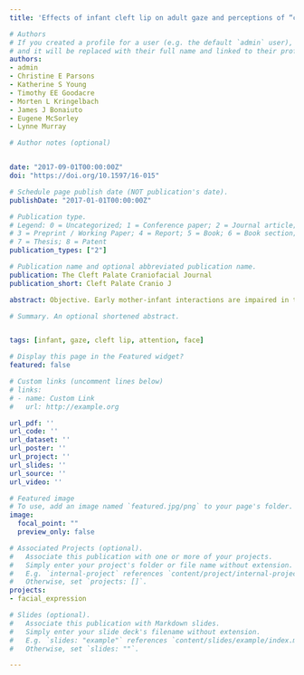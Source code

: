 ```yaml
---
title: 'Effects of infant cleft lip on adult gaze and perceptions of “cuteness”'

# Authors
# If you created a profile for a user (e.g. the default `admin` user), write the username (folder name) here 
# and it will be replaced with their full name and linked to their profile.
authors:
- admin
- Christine E Parsons
- Katherine S Young
- Timothy EE Goodacre
- Morten L Kringelbach
- James J Bonaiuto
- Eugene McSorley
- Lynne Murray

# Author notes (optional)


date: "2017-09-01T00:00:00Z"
doi: "https://doi.org/10.1597/16-015"

# Schedule page publish date (NOT publication's date).
publishDate: "2017-01-01T00:00:00Z"

# Publication type.
# Legend: 0 = Uncategorized; 1 = Conference paper; 2 = Journal article;
# 3 = Preprint / Working Paper; 4 = Report; 5 = Book; 6 = Book section;
# 7 = Thesis; 8 = Patent
publication_types: ["2"]

# Publication name and optional abbreviated publication name.
publication: The Cleft Palate Craniofacial Journal
publication_short: Cleft Palate Cranio J

abstract: Objective. Early mother-infant interactions are impaired in the context of infant cleft lip and are associated with adverse child psychological outcomes, but the nature of these interaction difficulties is not yet fully understood. The aim of this study was to explore adult gaze behavior and cuteness perception, which are particularly important during early social exchanges, in response to infants with cleft lip, in order to investigate potential foundations for the interaction difficulties seen in this population. Methods. Using an eye tracker, eye movements were recorded as adult participants viewed images of infant faces with and without cleft lip. Participants also rated each infant on a scale of cuteness. Results. Participants fixated significantly longer on the mouths of infants with cleft lip, which occurred at the expense of fixation on eyes. Severity of cleft lip was associated with the strength of fixation bias, with participants looking even longer at the mouths of infants with the most severe clefts. Infants with cleft lip were rated as significantly less cute than unaffected infants. Men rated infants as less cute than women overall but gave particularly low ratings to infants with cleft lip. Conclusions. Results demonstrate that the limited disturbance in infant facial configuration of cleft lip can significantly alter adult gaze patterns and cuteness perception. Our findings could have important implications for early interactions and may help in the development of interventions to foster healthy development in infants with cleft lip.

# Summary. An optional shortened abstract.


tags: [infant, gaze, cleft lip, attention, face]

# Display this page in the Featured widget?
featured: false

# Custom links (uncomment lines below)
# links:
# - name: Custom Link
#   url: http://example.org

url_pdf: ''
url_code: ''
url_dataset: ''
url_poster: ''
url_project: ''
url_slides: ''
url_source: ''
url_video: ''

# Featured image
# To use, add an image named `featured.jpg/png` to your page's folder. 
image:
  focal_point: ""
  preview_only: false

# Associated Projects (optional).
#   Associate this publication with one or more of your projects.
#   Simply enter your project's folder or file name without extension.
#   E.g. `internal-project` references `content/project/internal-project/index.md`.
#   Otherwise, set `projects: []`.
projects: 
- facial_expression

# Slides (optional).
#   Associate this publication with Markdown slides.
#   Simply enter your slide deck's filename without extension.
#   E.g. `slides: "example"` references `content/slides/example/index.md`.
#   Otherwise, set `slides: ""`.

---
```



